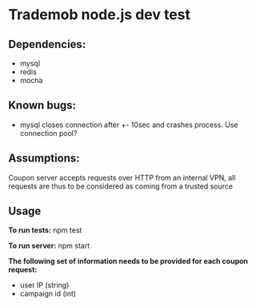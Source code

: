 # Trademob node.js dev test

## Dependencies:
 - mysql
 - redis
 - mocha

## Known bugs:
 - mysql closes connection after +- 10sec and crashes process. Use connection pool?

## Assumptions:
Coupon server accepts requests over HTTP from an internal VPN, all requests are thus to be considered as coming from
a trusted source

## Usage

**To run tests:**
npm test

**To run server:**
npm start

**The following set of information needs to be provided for each coupon request:**
 - user IP (string)
 - campaign id (int)
